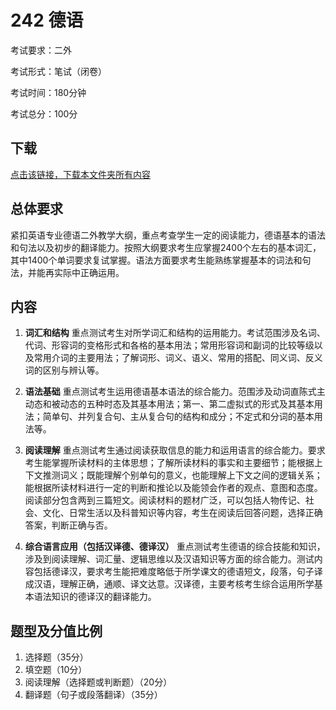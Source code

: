 # 242 德语

考试要求：二外

考试形式：笔试（闭卷）

考试时间：180分钟

考试总分：100分

## 下载

[点击该链接，下载本文件夹所有内容](https://xovee.github.io/gitzip/?https://github.com/UESTC-Course/uestc-course/tree/master/考研目录/242德语)

## 总体要求

紧扣英语专业德语二外教学大纲，重点考查学生一定的阅读能力，德语基本的语法和句法以及初步的翻译能力。按照大纲要求考生应掌握2400个左右的基本词汇，其中1400个单词要求复试掌握。语法方面要求考生能熟练掌握基本的词法和句法，并能再实际中正确运用。

## 内容

1. **词汇和结构**
重点测试考生对所学词汇和结构的运用能力。考试范围涉及名词、代词、形容词的变格形式和各格的基本用法；常用形容词和副词的比较等级以及常用介词的主要用法；了解词形、词义、语义、常用的搭配、同义词、反义词的区别与辨认等。

2. **语法基础**
重点测试考生运用德语基本语法的综合能力。范围涉及动词直陈式主动态和被动态的五种时态及其基本用法；第一、第二虚拟式的形式及其基本用法；简单句、并列复合句、主从复合句的结构和成分；不定式和分词的基本用法等。

3. **阅读理解**
重点测试考生通过阅读获取信息的能力和运用语言的综合能力。要求考生能掌握所读材料的主体思想；了解所读材料的事实和主要细节；能根据上下文推测词义；既能理解个别单句的意义，也能理解上下文之间的逻辑关系；能根据所读材料进行一定的判断和推论以及能领会作者的观点、意图和态度。阅读部分包含两到三篇短文。阅读材料的题材广泛，可以包括人物传记、社会、文化、日常生活以及科普知识等内容，考生在阅读后回答问题，选择正确答案，判断正确与否。

4. **综合语言应用（包括汉译德、德译汉）**
重点测试考生德语的综合技能和知识，涉及到阅读理解、词汇量、逻辑思维以及汉语知识等方面的综合能力。测试内容包括德译汉，要求考生能把难度略低于所学课文的德语短文，段落，句子译成汉语，理解正确，通顺、译文达意。汉译德，主要考核考生综合运用所学基本语法知识的德译汉的翻译能力。

## 题型及分值比例

1. 选择题（35分）
2. 填空题（10分）
3. 阅读理解（选择题或判断题）（20分）
4. 翻译题（句子或段落翻译）（35分）
